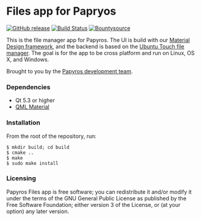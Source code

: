 Files app for Papryos
=====================

[![GitHub release](https://img.shields.io/github/release/papyros/files-app.svg)](https://github.com/papyros/files-app)
[![Build Status](https://travis-ci.org/papyros/files-app.svg?branch=master)](https://travis-ci.org/papyros/files-app)
[![Bountysource](https://img.shields.io/bountysource/team/papyros/activity.svg)](https://www.bountysource.com/teams/papyros)

This is the file manager app for Papyros. The UI is build with our [Material Design framework](https://github.com/papyros/qml-material), and the backend is based on the [Ubuntu Touch file manager](https://launchpad.net/ubuntu-filemanager-app). The goal is for the app to be cross platform and run on Linux, OS X, and Windows.

Brought to you by the [Papyros development team](https://github.com/papyros/files-app/graphs/contributors).

### Dependencies

 * Qt 5.3 or higher
 * [QML Material](https://github.com/papyros/qml-material)

### Installation

From the root of the repository, run:

    $ mkdir build; cd build
    $ cmake ..
    $ make
    $ sudo make install

### Licensing

Papyros Files app is free software; you can redistribute it and/or modify it under the terms of the GNU General Public License as published by the Free Software Foundation; either version 3 of the License, or (at your option) any later version.
